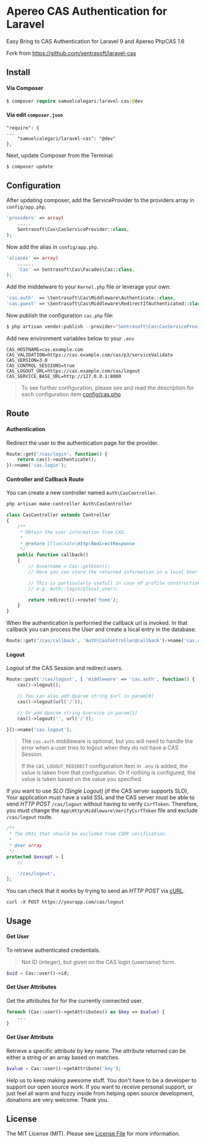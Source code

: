 # Apereo CAS Authentication for Laravel

Easy Bring to CAS Authentication for Laravel 9 and Apereo PhpCAS 1.6

Fork from https://github.com/sentrasoft/laravel-cas

## Install


#### Via Composer

``` php
$ composer require samuelcalegari/laravel-cas:@dev
```

#### Via edit `composer.json`

	"require": {
	...
        "samuelcalegari/laravel-cas": "@dev"
    },

Next, update Composer from the Terminal:

``` bash
$ composer update
```

## Configuration

After updating composer, add the ServiceProvider to the providers array in `config/app.php`.

```php
'providers' => array(
    .....
    Sentrasoft\Cas\CasServiceProvider::class,
);
```

Now add the alias in `config/app.php`.

```php
'aliases' => array(
    ......
    'Cas' => Sentrasoft\Cas\Facades\Cas::class,
);
```

Add the middelware to your `Kernel.php` file or leverage your own:
```php
'cas.auth'  => \Sentrasoft\Cas\Middleware\Authenticate::class,
'cas.guest' => \Sentrasoft\Cas\Middleware\RedirectIfAuthenticated::class,
```

Now publish the configuration `cas.php` file:
``` php
$ php artisan vendor:publish --provider="Sentrasoft\Cas\CasServiceProvider" --tag="config"
```

Add new environment variables below to your `.env`
```
CAS_HOSTNAME=cas.example.com
CAS_VALIDATION=https://cas.example.com/cas/p3/serviceValidate
CAS_VERSION=3.0
CAS_CONTROL_SESSIONS=true
CAS_LOGOUT_URL=https://cas.example.com/cas/logout
CAS_SERVICE_BASE_URL=http://127.0.0.1:8000
```

> To see further configuration, please see and read the description for each configuration item [config/cas.php](src/Config/cas.php)

## Route

#### Authentication
Redirect the user to the authentication page for the provider.
```php
Route::get('/cas/login', function() {
    return cas()->authenticate();
})->name('cas.login');
```

#### Controller and Callback Route
You can create a new controller named `Auth\CasController`.
```php
php artisan make:controller Auth\CasController
```

```php
class CasController extends Controller
{
    /**
     * Obtain the user information from CAS.
     *
     * @return Illuminate\Http\RedirectResponse
     */
    public function callback()
    {
        // $username = Cas::getUser();
        // Here you can store the returned information in a local User model on your database (or storage).

        // This is particularly usefull in case of profile construction with roles and other details
        // e.g. Auth::login($local_user);

        return redirect()->route('home');
    }
}
```

When the authentication is performed the callback url is invoked. In that callback you can process the User and create a local entry in the database.
```php
Route::get('/cas/callback', 'Auth\CasController@callback')->name('cas.callback');
```

#### Logout
Logout of the CAS Session and redirect users.

```php
Route::post('/cas/logout', [ 'middleware' => 'cas.auth', function() {
    cas()->logout();

    // You can also add @param string $url in param[0]
    cas()->logout(url('/'));

    // Or add @param string $service in param[1]
    cas()->logout('', url('/'));

}])->name('cas.logout');
```

>The `cas.auth` middleware is optional, but you will need to handle the error when a user tries to logout when they do not have a CAS Session.

> If the `CAS_LOGOUT_REDIRECT` configuration item in `.env` is added, the value is taken from that configuration. Or if nothing is configured, the value is taken based on the value you specified.


If you want to use *SLO (Single Logout)* (if the CAS server supports SLO), Your application must have a valid SSL and the CAS server must be able to send *HTTP POST* `/cas/logout` without having to verify `CsrfToken`. Therefore, you must change the `App\Http\Middleware\VerifyCsrfToken` file and exclude `/cas/logout` route.

```php
/**
 * The URIs that should be excluded from CSRF verification.
 *
 * @var array
 */
protected $except = [
    //

    '/cas/logout',
];
```

You can check that it works by trying to send an *HTTP POST* via [cURL](https://en.wikipedia.org/wiki/CURL).
```
curl -X POST https://yourapp.com/cas/logout
```

## Usage

#### Get User
To retrieve authenticated credentials.

> Not ID (integer), but given on the CAS login (username) form.

```php
$uid = Cas::user()->id;
```

#### Get User Attributes
Get the attributes for for the currently connected user.
```php
foreach (Cas::user()->getAttributes() as $key => $value) {
	...
}
```

#### Get User Attribute
Retrieve a specific attribute by key name. The attribute returned can be either a string or an array based on matches.
```php
$value = Cas::user()->getAttribute('key');
```

Help us to keep making awesome stuff. You don't have to be a developer to support our open source work. If you want to receive personal support, or just feel all warm and fuzzy inside from helping open source development, donations are very welcome. Thank you.

## License

The MIT License (MIT). Please see [License File](LICENSE.md) for more information.
